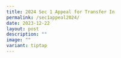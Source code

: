 ```yaml
---
title: 2024 Sec 1 Appeal for Transfer In
permalink: /sec1appeal2024/
date: 2023-12-22
layout: post
description: ""
image: ""
variant: tiptap
---
```

<p></p>